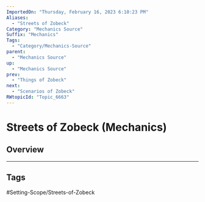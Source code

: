 ```yaml
---
ImportedOn: "Thursday, February 16, 2023 6:10:23 PM"
Aliases:
  - "Streets of Zobeck"
Category: "Mechanics Source"
Suffix: "Mechanics"
Tags:
  - "Category/Mechanics-Source"
parent:
  - "Mechanics Source"
up:
  - "Mechanics Source"
prev:
  - "Things of Zobeck"
next:
  - "Scenarios of Zobeck"
RWtopicId: "Topic_6663"
---
```

# Streets of Zobeck (Mechanics)
## Overview

---
## Tags
#Setting-Scope/Streets-of-Zobeck

